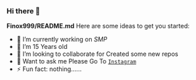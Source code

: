 ### Hi there 👋

 **Finox999/README.md** 
Here are some ideas to get you started:

- 🔭 I’m currently working on *SMP*
- 🌱 I’m 15 Years old
- 👯 I’m looking to collaborate for Created some new repos
- 💬 Want to ask me Please Go To [`Instagram`](Instagram.com/finoooooo_)
- ⚡ Fun fact: nothing......





